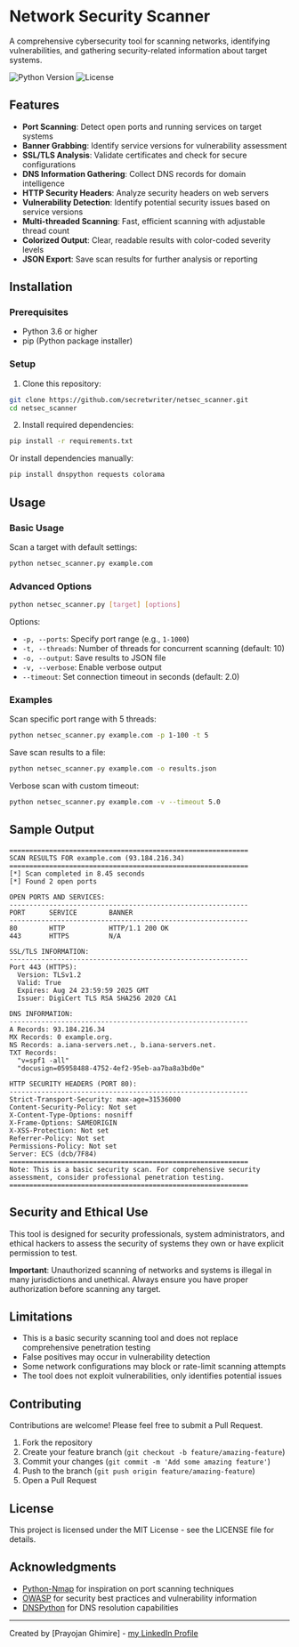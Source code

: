# Network Security Scanner

A comprehensive cybersecurity tool for scanning networks, identifying vulnerabilities, and gathering security-related information about target systems.

![Python Version](https://img.shields.io/badge/python-3.6+-blue.svg)
![License](https://img.shields.io/badge/license-MIT-green.svg)

## Features

- **Port Scanning**: Detect open ports and running services on target systems
- **Banner Grabbing**: Identify service versions for vulnerability assessment
- **SSL/TLS Analysis**: Validate certificates and check for secure configurations
- **DNS Information Gathering**: Collect DNS records for domain intelligence
- **HTTP Security Headers**: Analyze security headers on web servers
- **Vulnerability Detection**: Identify potential security issues based on service versions
- **Multi-threaded Scanning**: Fast, efficient scanning with adjustable thread count
- **Colorized Output**: Clear, readable results with color-coded severity levels
- **JSON Export**: Save scan results for further analysis or reporting

## Installation

### Prerequisites

- Python 3.6 or higher
- pip (Python package installer)

### Setup

1. Clone this repository:

```bash
git clone https://github.com/secretwriter/netsec_scanner.git
cd netsec_scanner
```

2. Install required dependencies:

```bash
pip install -r requirements.txt
```

Or install dependencies manually:

```bash
pip install dnspython requests colorama
```

## Usage

### Basic Usage

Scan a target with default settings:

```bash
python netsec_scanner.py example.com
```

### Advanced Options

```bash
python netsec_scanner.py [target] [options]
```

Options:

- `-p, --ports`: Specify port range (e.g., `1-1000`)
- `-t, --threads`: Number of threads for concurrent scanning (default: 10)
- `-o, --output`: Save results to JSON file
- `-v, --verbose`: Enable verbose output
- `--timeout`: Set connection timeout in seconds (default: 2.0)

### Examples

Scan specific port range with 5 threads:

```bash
python netsec_scanner.py example.com -p 1-100 -t 5
```

Save scan results to a file:

```bash
python netsec_scanner.py example.com -o results.json
```

Verbose scan with custom timeout:

```bash
python netsec_scanner.py example.com -v --timeout 5.0
```

## Sample Output

```
============================================================
SCAN RESULTS FOR example.com (93.184.216.34)
============================================================
[*] Scan completed in 8.45 seconds
[*] Found 2 open ports

OPEN PORTS AND SERVICES:
------------------------------------------------------------
PORT      SERVICE        BANNER
------------------------------------------------------------
80        HTTP           HTTP/1.1 200 OK
443       HTTPS          N/A

SSL/TLS INFORMATION:
------------------------------------------------------------
Port 443 (HTTPS):
  Version: TLSv1.2
  Valid: True
  Expires: Aug 24 23:59:59 2025 GMT
  Issuer: DigiCert TLS RSA SHA256 2020 CA1

DNS INFORMATION:
------------------------------------------------------------
A Records: 93.184.216.34
MX Records: 0 example.org.
NS Records: a.iana-servers.net., b.iana-servers.net.
TXT Records:
  "v=spf1 -all"
  "docusign=05958488-4752-4ef2-95eb-aa7ba8a3bd0e"

HTTP SECURITY HEADERS (PORT 80):
------------------------------------------------------------
Strict-Transport-Security: max-age=31536000
Content-Security-Policy: Not set
X-Content-Type-Options: nosniff
X-Frame-Options: SAMEORIGIN
X-XSS-Protection: Not set
Referrer-Policy: Not set
Permissions-Policy: Not set
Server: ECS (dcb/7F84)
============================================================
Note: This is a basic security scan. For comprehensive security assessment, consider professional penetration testing.
============================================================
```

## Security and Ethical Use

This tool is designed for security professionals, system administrators, and ethical hackers to assess the security of systems they own or have explicit permission to test.

**Important**: Unauthorized scanning of networks and systems is illegal in many jurisdictions and unethical. Always ensure you have proper authorization before scanning any target.

## Limitations

- This is a basic security scanning tool and does not replace comprehensive penetration testing
- False positives may occur in vulnerability detection
- Some network configurations may block or rate-limit scanning attempts
- The tool does not exploit vulnerabilities, only identifies potential issues

## Contributing

Contributions are welcome! Please feel free to submit a Pull Request.

1. Fork the repository
2. Create your feature branch (`git checkout -b feature/amazing-feature`)
3. Commit your changes (`git commit -m 'Add some amazing feature'`)
4. Push to the branch (`git push origin feature/amazing-feature`)
5. Open a Pull Request

## License

This project is licensed under the MIT License - see the LICENSE file for details.

## Acknowledgments

- [Python-Nmap](https://pypi.org/project/python-nmap/) for inspiration on port scanning techniques
- [OWASP](https://owasp.org/) for security best practices and vulnerability information
- [DNSPython](https://www.dnspython.org/) for DNS resolution capabilities

---

Created by [Prayojan Ghimire] - [my LinkedIn Profile](https://www.linkedin.com/in/prayojan-ghimire-09175733b/)
